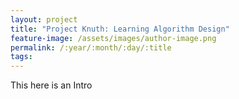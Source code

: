 ```yaml
---
layout: project
title: "Project Knuth: Learning Algorithm Design"
feature-image: /assets/images/author-image.png
permalink: /:year/:month/:day/:title
tags: 
---
```


This here is an Intro
